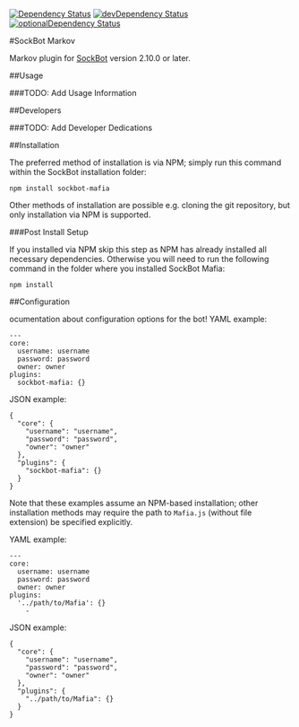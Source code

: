 [![Dependency Status](https://david-dm.org/yamikuronue/sockMafia/master.svg)](https://david-dm.org/yamikuronue/sockMafia/master)
[![devDependency Status](https://david-dm.org/yamikuronue/sockMafia/master/dev-status.svg)](https://david-dm.org/yamikuronue/sockMafia/master#info=devDependencies)
[![optionalDependency Status](https://david-dm.org/yamikuronue/sockMafia/master/optional-status.svg)](https://david-dm.org/yamikuronue/sockMafia/master#info=optionalDependencies)


#SockBot Markov

Markov plugin for [SockBot](https://sockbot.rtfd.org/en/latest/) version 2.10.0 or later.

##Usage

###TODO: Add Usage Information

##Developers

###TODO: Add Developer Dedications

##Installation

The preferred method of installation is via NPM; simply run this command within the SockBot installation folder:
```
npm install sockbot-mafia
```

Other methods of installation are possible e.g. cloning the git repository, but only installation via NPM is supported.

###Post Install Setup

If you installed via NPM skip this step as NPM has already installed all necessary dependencies.
Otherwise you will need to run the following command in the folder where you installed SockBot Mafia:
```
npm install
```

##Configuration

ocumentation about configuration options for the bot!
YAML example:
```
---
core:
  username: username
  password: password
  owner: owner
plugins:
  sockbot-mafia: {}
```

JSON example:
```
{
  "core": {
    "username": "username",
    "password": "password",
    "owner": "owner"
  },
  "plugins": {
    "sockbot-mafia": {}
  }
}
```

Note that these examples assume an NPM-based installation; other installation methods may require the path to `Mafia.js` (without file extension) be specified explicitly.

YAML example:
```
---
core:
  username: username
  password: password
  owner: owner
plugins:
  '../path/to/Mafia': {}
    -
```

JSON example:
```
{
  "core": {
    "username": "username",
    "password": "password",
    "owner": "owner"
  },
  "plugins": {
    "../path/to/Mafia": {}
  }
}
```
